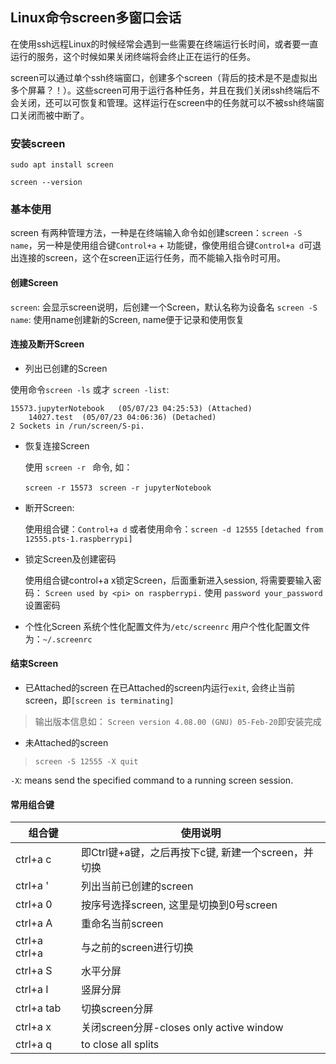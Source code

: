 ## Linux命令screen多窗口会话

在使用ssh远程Linux的时候经常会遇到一些需要在终端运行长时间，或者要一直运行的服务，这个时候如果关闭终端将会终止正在运行的任务。

screen可以通过单个ssh终端窗口，创建多个screen（背后的技术是不是虚拟出多个屏幕？！）。这些screen可用于运行各种任务，并且在我们关闭ssh终端后不会关闭，还可以可恢复和管理。这样运行在screen中的任务就可以不被ssh终端窗口关闭而被中断了。

### 安装screen

`sudo apt install screen`

`screen --version`

### 基本使用

screen 有两种管理方法，一种是在终端输入命令如创建screen：`screen -S name`，另一种是使用组合键`Control+a` + 功能键，像使用组合键`Control+a d`可退出连接的screen，这个在screen正运行任务，而不能输入指令时可用。

#### 创建Screen

`screen`: 会显示screen说明，后创建一个Screen，默认名称为设备名
`screen -S name`: 使用name创建新的Screen, name便于记录和使用恢复

#### 连接及断开Screen

- 列出已创建的Screen

使用命令`screen -ls` 或才 `screen -list`:

```
15573.jupyterNotebook	(05/07/23 04:25:53)	(Attached)
	14027.test	(05/07/23 04:06:36)	(Detached)
2 Sockets in /run/screen/S-pi.
```

- 恢复连接Screen

	使用 `screen -r ` 命令, 如：
	>
	`screen -r 15573 `
	`screen -r jupyterNotebook`

- 断开Screen:

	使用组合键：`Control+a d` 或者使用命令：`screen -d 12555`
	`[detached from 12555.pts-1.raspberrypi]`
	
- 锁定Screen及创建密码

	使用组合键control+a x锁定Screen，后面重新进入session, 将需要要输入密码：
	`Screen used by <pi> on raspberrypi.`
	使用 `password your_password` 设置密码

- 个性化Screen
	系统个性化配置文件为`/etc/screenrc` 用户个性化配置文件为：`~/.screenrc`

#### 结束Screen
- 已Attached的screen
在已Attached的screen内运行`exit`, 会终止当前screen，即`[screen is terminating]`

> 输出版本信息如： `Screen version 4.08.00 (GNU) 05-Feb-20`即安装完成

- 未Attached的screen
> `screen -S 12555 -X quit`

`-X`: means send the specified command to a running screen session.

#### 常用组合键

|组合键|使用说明|
|---|---|
|ctrl+a c|即Ctrl键+a键，之后再按下c键, 新建一个screen，并切换|
|ctrl+a '|列出当前已创建的screen|
|ctrl+a 0|按序号选择screen, 这里是切换到0号screen|
|ctrl+a A|重命名当前screen|
|ctrl+a ctrl+a|与之前的screen进行切换|
|ctrl+a S|水平分屏|
|ctrl+a I|竖屏分屏|
|ctrl+a tab |切换screen分屏|
|ctrl+a x|关闭screen分屏-closes only active window|
|ctrl+a q|to close all splits|